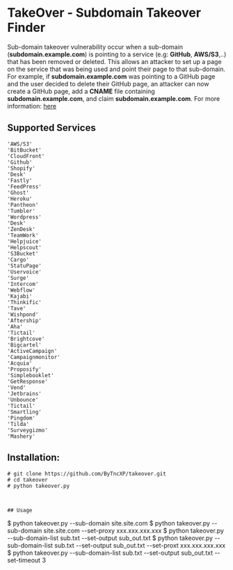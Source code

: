 # TakeOver - Subdomain Takeover Finder


Sub-domain takeover vulnerability occur when a sub-domain (__subdomain.example.com__) is pointing to a service (e.g: __GitHub__, __AWS/S3__,..) that has been removed or deleted. This allows an attacker to set up a page on the service that was being used and point their page to that sub-domain. For example, if __subdomain.example.com__ was pointing to a GitHub page and the user decided to delete their GitHub page, an attacker can now create a GitHub page, add a __CNAME__ file containing __subdomain.example.com__, and claim __subdomain.example.com__. For more information: [here](https://labs.detectify.com/2014/10/21/hostile-subdomain-takeover-using-herokugithubdesk-more/)

## Supported Services
```
'AWS/S3'         		
'BitBucket'      		
'CloudFront'     		
'Github'         		
'Shopify'        		
'Desk'           		
'Fastly'         		
'FeedPress'      		
'Ghost'          		
'Heroku'         		
'Pantheon'       		
'Tumbler'        		
'Wordpress'      		
'Desk'           		
'ZenDesk'        		
'TeamWork'       		
'Helpjuice'      		
'Helpscout'      		
'S3Bucket'       		
'Cargo'          		
'StatuPage'      		
'Uservoice'      		
'Surge'          		
'Intercom'       		
'Webflow'        		
'Kajabi'         		
'Thinkific'      		
'Tave'           		
'Wishpond'       		
'Aftership'      		
'Aha'            		
'Tictail'        		
'Brightcove'     		
'Bigcartel'      		
'ActiveCampaign' 		
'Campaignmonitor'		
'Acquia'         		
'Proposify'      		
'Simplebooklet'  		
'GetResponse'    		
'Vend'           		
'Jetbrains'      		
'Unbounce'       		
'Tictail'        		
'Smartling'      		
'Pingdom'        		
'Tilda'          		
'Surveygizmo'    		
'Mashery'        	
```
## Installation:

```
# git clone https://github.com/ByTncXP/takeover.git
# cd takeover
# python takeover.py



## Usage

```
$ python takeover.py --sub-domain site.site.com
$ python takeover.py --sub-domain site.site.com --set-proxy xxx.xxx.xxx.xxx
$ python takeover.py --sub-domain-list sub.txt --set-output sub_out.txt
$ python takeover.py --sub-domain-list sub.txt --set-output sub_out.txt --set-proxt xxx.xxx.xxx.xxx
$ python takeover.py --sub-domain-list sub.txt --set-output sub_out.txt --set-timeout 3
```
